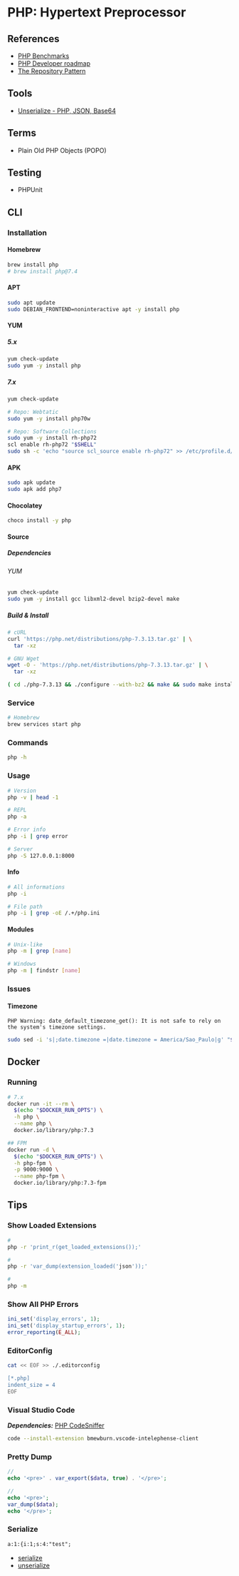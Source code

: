 # PHP: Hypertext Preprocessor

<!--
https://github.com/TheColvinCo/docker-images

https://app.pluralsight.com/library/courses/php-big-picture/table-of-contents
https://app.pluralsight.com/library/courses/working-databases-php/table-of-contents

https://linkedin.com/learning/learning-php-4/should-you-learn-php
https://front-line-php.com/

https://daniellockyer.com/php-flame-graphs/
-->

## References

- [PHP Benchmarks](https://kinsta.com/blog/php-benchmarks)
- [PHP Developer roadmap](https://github.com/thecodeholic/php-developer-roadmap)
- [The Repository Pattern](https://shawnmc.cool/2015-01-08_the-repository-pattern)

## Tools

- [Unserialize - PHP, JSON, Base64](https://unserialize.com)

## Terms

- Plain Old PHP Objects (POPO)

## Testing

- PHPUnit

## CLI

### Installation

#### Homebrew

```sh
brew install php
# brew install php@7.4
```

#### APT

```sh
sudo apt update
sudo DEBIAN_FRONTEND=noninteractive apt -y install php
```

#### YUM

##### 5.x

```sh
yum check-update
sudo yum -y install php
```

##### 7.x

```sh
yum check-update

# Repo: Webtatic
sudo yum -y install php70w

# Repo: Software Collections
sudo yum -y install rh-php72
scl enable rh-php72 "$SHELL"
sudo sh -c 'echo "source scl_source enable rh-php72" >> /etc/profile.d/scl.sh'
```

#### APK

```sh
sudo apk update
sudo apk add php7
```

#### Chocolatey

```sh
choco install -y php
```

#### Source

##### Dependencies

###### YUM

```sh
yum check-update
sudo yum -y install gcc libxml2-devel bzip2-devel make
```

##### Build & Install

```sh
# cURL
curl 'https://php.net/distributions/php-7.3.13.tar.gz' | \
  tar -xz

# GNU Wget
wget -O - 'https://php.net/distributions/php-7.3.13.tar.gz' | \
  tar -xz

( cd ./php-7.3.13 && ./configure --with-bz2 && make && sudo make install ) && rm -r ./php-7.3.13
```

### Service

```sh
# Homebrew
brew services start php
```

### Commands

```sh
php -h
```

### Usage

```sh
# Version
php -v | head -1

# REPL
php -a

# Error info
php -i | grep error

# Server
php -S 127.0.0.1:8000
```

#### Info

```sh
# All informations
php -i

# File path
php -i | grep -oE /.+/php.ini
```

<!-- ```php
@ini_set( 'upload_max_size' , '64M' );
@ini_set( 'post_max_size', '64M');
@ini_set( 'max_execution_time', '300' );
@ini_set( 'max_input_vars', '2000' );
``` -->

#### Modules

```sh
# Unix-like
php -m | grep [name]

# Windows
php -m | findstr [name]
```

### Issues

#### Timezone

```log
PHP Warning: date_default_timezone_get(): It is not safe to rely on the system's timezone settings.
```

```sh
sudo sed -i 's|;date.timezone =|date.timezone = America/Sao_Paulo|g' "$(php -i | grep -oE /.+/php.ini)"
```

## Docker

### Running

```sh
# 7.x
docker run -it --rm \
  $(echo "$DOCKER_RUN_OPTS") \
  -h php \
  --name php \
  docker.io/library/php:7.3

## FPM
docker run -d \
  $(echo "$DOCKER_RUN_OPTS") \
  -h php-fpm \
  -p 9000:9000 \
  --name php-fpm \
  docker.io/library/php:7.3-fpm
```

## Tips

### Show Loaded Extensions

```sh
#
php -r 'print_r(get_loaded_extensions());'

#
php -r 'var_dump(extension_loaded('json'));'

#
php -m
```

### Show All PHP Errors

```php
ini_set('display_errors', 1);
ini_set('display_startup_errors', 1);
error_reporting(E_ALL);
```

### EditorConfig

```sh
cat << EOF >> ./.editorconfig

[*.php]
indent_size = 4
EOF
```

### Visual Studio Code

**_Dependencies:_** [PHP CodeSniffer](/phpcs.md)

```sh
code --install-extension bmewburn.vscode-intelephense-client
```

### Pretty Dump

```php
//
echo '<pre>' . var_export($data, true) . '</pre>';

//
echo '<pre>';
var_dump($data);
echo '</pre>';
```

### Serialize

```txt
a:1:{i:1;s:4:"test";
```

- [serialize](https://php.net/manual/en/function.serialize.php)
- [unserialize](https://php.net/manual/en/function.unserialize.php)

